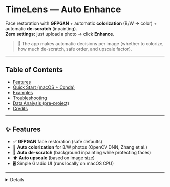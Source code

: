 # TimeLens — Auto Enhance
Face restoration with **GFPGAN** + automatic **colorization** (B/W → color) + automatic **de-scratch** (inpainting).  
**Zero settings:** just upload a photo → click **Enhance**.

> 🧠 The app makes automatic decisions per image (whether to colorize, how much de-scratch, safe order, and upscale factor).

---

## Table of Contents
- [Features](#-features)
- [Quick Start (macOS + Conda)](#-quick-start-macos--conda)
- [Examples](#-examples)
- [Troubleshooting](#-troubleshooting)
- [Data Analysis (pre-project)](#data-analysis-pre-project)
- [Credits](#-credits)

---

## ✨ Features
- ✅ **GFPGAN** face restoration (safe defaults)
- 🎨 **Auto colorization** for B/W photos (OpenCV DNN, Zhang et al.)
- 🧽 **Auto de-scratch** (background inpainting while protecting faces)
- ⬆️ **Auto upscale** (based on image size)
- 🖥️ Simple Gradio UI (runs locally on macOS CPU)

---
<details>
## 🚀 Quick Start (macOS + Conda)
```bash
# 0) Clone your repo (or download ZIP and open folder)
cd <your-repo-folder>

# 1) Create & activate environment
conda create -n timelens python=3.10 -y
conda activate timelens
python -m pip install -U pip setuptools wheel

# 2) Install deps (PyTorch CPU + project libs)
pip install -r requirements.txt

# 3) Run
python app.py
# Open the link printed in Terminal (usually http://127.0.0.1:7860/)
```

</details>

---

## 🖼️ Examples



| Before                                  | After                                   |
| --------------------------------------- | --------------------------------------- |
| <img src="examples/B1.jpg" width="45%"> | <img src="examples/F1.jpg" width="45%"> |
| <img src="examples/B2.jpg" width="45%"> | <img src="examples/F2.jpg" width="45%"> |
| <img src="examples/B3.jpg" width="45%"> | <img src="examples/F3.jpg" width="45%"> |

> Tip: keep example images ≤ 2–3MB so they load fast on GitHub.

---

## 🧯 Troubleshooting

* **Slow on first run** → the app downloads model weights once (hundreds of MB).
* **Module errors** → ensure the env is active: `conda activate timelens`, then `pip install -r requirements.txt`.
* **No colorization on some photos** → the app only colorizes true B/W or very low-saturation images to avoid over-coloring already-colored photos.

---

## Data Analysis (pre-project)

**What this is.** Before building the app, we ran a small analysis to demonstrate the idea:
use clean high-quality images → **synthetically degrade** them (blur/noise/JPEG/scratches) →
attempt restoration → compare against the clean originals with objective metrics.

**Notebook.** See `notebooks/Image_Quality_Analysis.ipynb`.
This is documentation only and does **not** affect the app.

### A) Clean vs Degraded

Shows what the synthetic corruption looks like.

| Clean (HQ)                                             | Degraded (synthetic)                                      |
| ------------------------------------------------------ | --------------------------------------------------------- |
| <img src="examples/analysis/01_clean.jpg" width="45%"> | <img src="examples/analysis/01_degraded.jpg" width="45%"> |
| <img src="examples/analysis/02_clean.jpg" width="45%"> | <img src="examples/analysis/02_degraded.jpg" width="45%"> |


